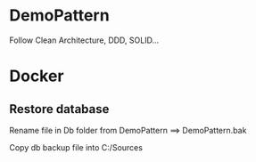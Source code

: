 # DemoPattern
Follow Clean Architecture, DDD, SOLID...
# Docker

## Restore database
Rename file in Db folder from DemoPattern ==> DemoPattern.bak

Copy db backup file into C:/Sources

